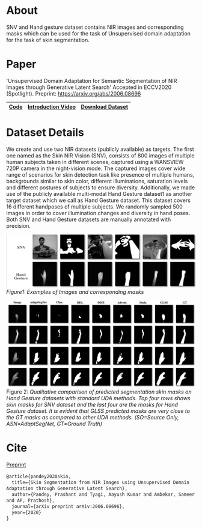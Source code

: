 # About

SNV and Hand gesture dataset contains NIR images and corresponding masks which can be used for the task of Unsupervised domain adaptation for the task of skin segmentation. 

# Paper
'Unsupervised Domain Adaptation for Semantic Segmentation of NIR Images through Generative Latent Search'
Accepted in ECCV2020 (Spotlight). 
Preprint: https://arxiv.org/abs/2006.08696

|[Code](https://github.com/ambekarsameer96/GLSS) | [Introduction Video](https://youtu.be/t4jIz2JvUjY)| [Download Dataset](http://forms.gle/y5vPeyT6zi9gdqD57) |
|---|---|---|


# Dataset Details 

We create and use two NIR datasets (publicly available) as targets. The first one named as the Skin NIR Vision (SNV), consists of 800
images of multiple human subjects taken in different scenes, captured using a WANSVIEW 720P camera in the night-vision mode. The captured images cover
wide range of scenarios for skin detection task like presence of multiple humans, backgrounds similar to skin color, different illuminations, saturation levels and different postures of subjects to ensure diversity. Additionally, we made use of the publicly available multi-modal Hand Gesture dataset1 as another target dataset which we call as Hand Gesture dataset. This dataset covers 16 different handposes of multiple subjects. We randomly sampled 500 images in order to cover
illumination changes and diversity in hand poses. Both SNV and Hand Gesture datasets are manually annotated with precision.

![](images/dataset_details.png)
*Figure1: Examples of Images and corresponding masks*

![](images/image_grid.png)
Figure 2: *Qualitative comparison of predicted segmentation skin masks on Hand Gesture datasets with standard UDA methods. Top four rows shows skin masks for SNV dataset and the last four are the masks for Hand Gesture dataset. It is evident that GLSS predicted masks are very close to the GT masks as compared to other UDA methods. (SO=Source Only, ASN=AdaptSegNet, GT=Ground Truth)*


# Cite

[Preprint](https://arxiv.org/abs/2006.08696)

```
@article{pandey2020skin,
  title={Skin Segmentation from NIR Images using Unsupervised Domain Adaptation through Generative Latent Search},
  author={Pandey, Prashant and Tyagi, Aayush Kumar and Ambekar, Sameer and AP, Prathosh},
  journal={arXiv preprint arXiv:2006.08696},
  year={2020}
}
```

